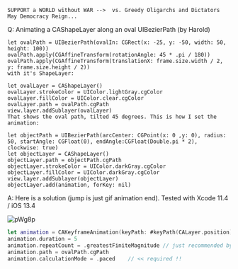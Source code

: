 ```
SUPPORT a WORLD without WAR -->  vs. Greedy Oligarchs and Dictators
May Democracy Reign... 
```

Q: Animating a CAShapeLayer along an oval UIBezierPath (by Harold)

```
let ovalPath = UIBezierPath(ovalIn: CGRect(x: -25, y: -50, width: 50, height: 100))
ovalPath.apply(CGAffineTransform(rotationAngle: 45 * .pi / 180))
ovalPath.apply(CGAffineTransform(translationX: frame.size.width / 2, y: frame.size.height / 2))
with it's ShapeLayer:

let ovalLayer = CAShapeLayer()
ovalLayer.strokeColor = UIColor.lightGray.cgColor
ovalLayer.fillColor = UIColor.clear.cgColor
ovalLayer.path = ovalPath.cgPath
view.layer.addSublayer(ovalLayer)
That shows the oval path, tilted 45 degrees. This is how I set the animation:

let objectPath = UIBezierPath(arcCenter: CGPoint(x: 0 ,y: 0), radius: 50, startAngle: CGFloat(0), endAngle:CGFloat(Double.pi * 2), clockwise: true)
let objectLayer = CAShapeLayer()
objectLayer.path = objectPath.cgPath
objectLayer.strokeColor = UIColor.darkGray.cgColor
objectLayer.fillColor = UIColor.darkGray.cgColor
view.layer.addSublayer(objectLayer)
objectLayer.add(animation, forKey: nil)
```

A: Here is a solution (jump is just gif animation end). Tested with Xcode 11.4 / iOS 13.4

![pWg8p](https://user-images.githubusercontent.com/62171579/173739662-84f2631b-e563-41f7-94e2-733cf6ba1606.gif)


```swift
let animation = CAKeyframeAnimation(keyPath: #keyPath(CALayer.position))
animation.duration = 5
animation.repeatCount = .greatestFiniteMagnitude // just recommended by Apple
animation.path = ovalPath.cgPath
animation.calculationMode = .paced    // << required !!
```
